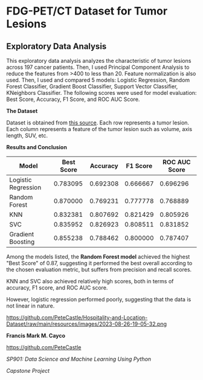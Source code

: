 # FDG-PET/CT Dataset for Tumor Lesions
## Exploratory Data Analysis

This exploratory data analysis analyzes the characteristic of tumor lesions across 197 cancer patients. Then, I used Principal Component Analysis to reduce the features from >400 to less than 20.  Feature normalization is also used.  Then, I used and compared 5 models: Logistic Regression, Random Forest Classifier, Gradient Boost Classifier, Support Vector Classifier, KNeighbors Classifier.  The following scores were used for model evaluation: Best Score, Accuracy, F1 Score, and ROC AUC Score.

**The Dataset**

Dataset is obtained from [this source](https://coursebank.ph/assets/courseware/v1/4bf7bc69429d39dee06cb120e862b464/asset-v1:DAP+SP901+2020_Q2+type@asset+block/SP901_CS_completedata.csv).
Each row represents a tumor lesion. Each column represents a feature of the tumor lesion such as volume, axis length, SUV, etc.

**Results and Conclusion**

| Model             | Best Score | Accuracy  | F1 Score  | ROC AUC Score |
|-------------------|------------|-----------|-----------|---------------|
| Logistic Regression | 0.783095   | 0.692308  | 0.666667  | 0.696296      |
| Random Forest       | 0.870000   | 0.769231  | 0.777778  | 0.768889      |
| KNN                 | 0.832381   | 0.807692  | 0.821429  | 0.805926      |
| SVC                 | 0.835952   | 0.826923  | 0.808511  | 0.831852      |
| Gradient Boosting   | 0.855238   | 0.788462  | 0.800000  | 0.787407      |


Among the models listed, the **Random Forest model** achieved the highest "Best Score" of 0.87, suggesting it performed the best overall according to the chosen evaluation metric, but suffers from precision and recall scores.

KNN and SVC also achieved relatively high scores, both in terms of accuracy, F1 score, and ROC AUC score.

However, logistic regression performed poorly, suggesting that the data is not linear in nature.

https://github.com/PeteCastle/Hospitality-and-Location-Dataset/raw/main/resources/images/2023-08-26-19-05-32.png

**Francis Mark M. Cayco**

https://github.com/PeteCastle

*SP901: Data Science and Machine Learning Using Python*

*Capstone Project*
